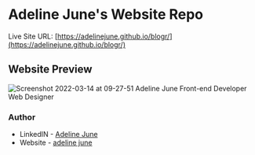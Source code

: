 # Adeline June's Website Repo

Live Site URL: [https://adelinejune.github.io/blogr/](https://adelinejune.github.io/blogr/)

## Website Preview

![Screenshot 2022-03-14 at 09-27-51 Adeline June Front-end Developer Web Designer](https://user-images.githubusercontent.com/75600902/158089895-303897b8-b83c-44f6-9ce8-268f6f209ba7.png)

### Author

- LinkedIN - [Adeline June](https://www.linkedin.com/in/adeline-june-b8a9501b6)
- Website - [adeline june](https://adelinejune.github.io/blogr/)
